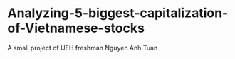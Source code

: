 # Analyzing-5-biggest-capitalization-of-Vietnamese-stocks
A small project of UEH freshman Nguyen Anh Tuan

